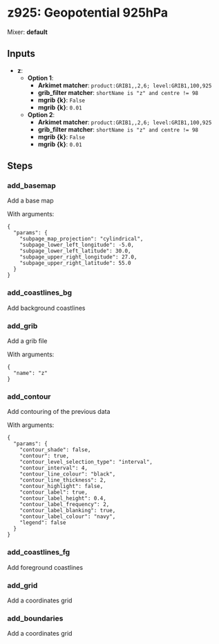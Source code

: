 # z925: Geopotential 925hPa

Mixer: **default**

## Inputs

* **z**:
    * **Option 1**:
        * **Arkimet matcher**: `product:GRIB1,,2,6; level:GRIB1,100,925`
        * **grib_filter matcher**: `shortName is "z" and centre != 98`
        * **mgrib {k}**: `False`
        * **mgrib {k}**: `0.01`
    * **Option 2**:
        * **Arkimet matcher**: `product:GRIB1,,2,6; level:GRIB1,100,925`
        * **grib_filter matcher**: `shortName is "z" and centre != 98`
        * **mgrib {k}**: `False`
        * **mgrib {k}**: `0.01`

## Steps

### add_basemap

Add a base map

With arguments:
```
{
  "params": {
    "subpage_map_projection": "cylindrical",
    "subpage_lower_left_longitude": -5.0,
    "subpage_lower_left_latitude": 30.0,
    "subpage_upper_right_longitude": 27.0,
    "subpage_upper_right_latitude": 55.0
  }
}
```

### add_coastlines_bg

Add background coastlines


### add_grib

Add a grib file

With arguments:
```
{
  "name": "z"
}
```

### add_contour

Add contouring of the previous data

With arguments:
```
{
  "params": {
    "contour_shade": false,
    "contour": true,
    "contour_level_selection_type": "interval",
    "contour_interval": 4,
    "contour_line_colour": "black",
    "contour_line_thickness": 2,
    "contour_highlight": false,
    "contour_label": true,
    "contour_label_height": 0.4,
    "contour_label_frequency": 2,
    "contour_label_blanking": true,
    "contour_label_colour": "navy",
    "legend": false
  }
}
```

### add_coastlines_fg

Add foreground coastlines


### add_grid

Add a coordinates grid


### add_boundaries

Add a coordinates grid


